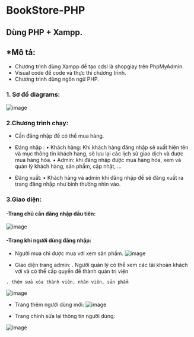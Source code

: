 # BookStore-PHP
## Dùng PHP + Xampp.

## *Mô tả: 
- Chương trình dùng Xampp để tạo cdsl là shopgiay trên PhpMyAdmin.
- Visual code để code và thực thi chương trình.
- Chương trình dùng ngôn ngữ PHP.
### 1.	Sơ đồ diagrams:
  ![image](https://user-images.githubusercontent.com/101527833/170236768-a9a32978-6b47-4f93-9813-2f588514a0ce.png)


### 2.Chương trình chạy:

-	Cần đăng nhập để có thể mua hàng.

-	Đáng nhập :
•	Khách hàng: Khi khách hàng đăng nhập sẽ xuất hiện tên và mục thông tin khách hang, sẽ lưu lại các lịch sử giao dịch và được mua hàng hóa.
•	Admin: khi đăng nhập được mua hàng hóa, xem và quản lý khách hàng, sản phẩm, cập nhật, …
-	Đăng xuất: 
•	Khách hàng và admin khi đăng nhập đề sẽ đăng xuất ra trang đăng nhập như bình thường nhìn vào.
### 3.Giao diện:
  #### -Trang chủ cần đăng nhập đầu tiên:
  
  ![image](https://user-images.githubusercontent.com/101527833/170236946-2b999ab5-e8c4-41f4-8210-24f5caeadede.png)

  #### -Trang khi người dùng đăng nhập:
   + Người mua chỉ được mua với xem sản phẩm.
   ![image](https://user-images.githubusercontent.com/101527833/170237259-0d4c06fe-9b36-4fb7-9e33-cc6864bcbec2.png)

   + Giao diện trang admin:
    . Người quản lý có thể xem các tài khoản khách với và có thể cấp quyền để thành quản trị viện
    
    . thêm sửa xóa thành viên, nhân viên, sản phẩm 
    
   ![image](https://user-images.githubusercontent.com/101527833/170237484-99b46c43-0b12-4cfc-8539-5f2db2bf0c7b.png)

   
   + Trang thêm người dùng mới:
   ![image](https://user-images.githubusercontent.com/101527833/170237738-b2733259-6452-43fc-8467-a87885c18108.png)
   
   + Trang chỉnh sửa lại thông tin người dùng:
   
   ![image](https://user-images.githubusercontent.com/101527833/170237666-cff7f264-4353-4cb6-827b-d7e81f34b2af.png)


